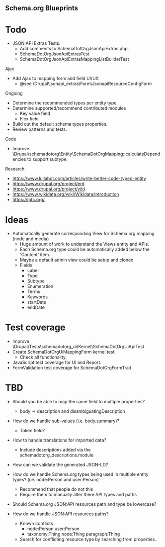 Schema.org Blueprints
---------------------

# Todo

- JSON:API Extras Tests.
  - Add comments to SchemaDotOrgJsonApiExtras.php.
  - SchemaDotOrgJsonApiExtrasTest
  - SchemaDotOrgJsonApiExtrasMappingListBuilderTest

Ajax
- Add Ajax to mapping form add field UI/UX
  - @see \Drupal\jsonapi_extras\Form\JsonapiResourceConfigForm

Ongoing
- Determine the recommended types per entity type.
- Determine supported/recommend contributed modules
  - Key value field
  - Flex field
- Build out the default schema types properties.
- Review patterns and tests.

Code
- Improve \Drupal\schemadotorg\Entity\SchemaDotOrgMapping::calculateDependencies
  to support subtype.

Research
- https://www.lullabot.com/articles/write-better-code-typed-entity
- https://www.drupal.org/project/erd
- https://www.drupal.org/project/yild
- https://www.wikidata.org/wiki/Wikidata:Introduction
- https://iptc.org/

# Ideas

- Automatically generate corresponding View for Schema.org mapping (node and media)
  - Huge amount of work to understand the Views entity and APIs.
  - Each Schema.org type could be automatically added below the 'Content' item.
  - Maybe a default admin view could be setup and cloned
  - Fields
    - Label
    - Type
    - Subtype
    - Enumeration
    - Terms
    - Keywords
    - startDate
    - endDate

# Test coverage

- Improve \Drupal\Tests\schemadotorg_ui\Kernel\SchemaDotOrgUiApiTest
- Create SchemaDotOrgUiMappingForm kernel test.
  - Check all functionality.
- JavaScript test coverage for UI and Report.
- FormValidation test coverage for SchemaDotOrgFormTrait

# TBD

- Should you be able to map the same field to multiple properties?
  - body => description and disambiguatingDescription

- How do we handle sub-values (i.e. body.summary)?
  - Token field?

- How to handle translations for imported data?
  - Include descriptions added via the schemadotorg_descriptions.module

- How can we validate the generated JSON-LD?

- How do we handle Schema.org types being used in multiple entity types?
  (i.e. node:Person and user:Person)
  - Recommend that people do not this
  - Require them to manually alter there API types and paths

- Should Schema.org JSON:API resources path and type be lowercase?

- How do we handle JSON:API resources paths?
  - Known conflicts
    - node:Person user:Person
    - taxonomy:Thing node:Thing paragraph:Thing
  - Search for conflicting resource type by searching from properties.

